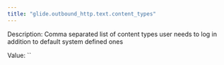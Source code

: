 ```yaml
---
title: "glide.outbound_http.text.content_types"
---
```


Description: Comma separated list of content types user needs to log in addition to default system defined ones

Value: ``